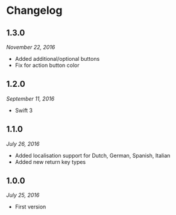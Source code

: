 # Changelog

## 1.3.0

_November 22, 2016_

 * Added additional/optional buttons
 * Fix for action button color

## 1.2.0

_September 11, 2016_

 * Swift 3

## 1.1.0

_July 26, 2016_

 * Added localisation support for Dutch, German, Spanish, Italian
 * Added new return key types

## 1.0.0

_July 25, 2016_

 * First version
